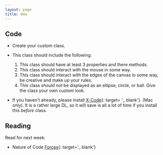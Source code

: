 ```yaml
---
layout: page
title: 04a
---
```


## Code
- Create your custom class.
- This class should include the following:
    1. This class should have at least 3 properties and there methods.
    2. This class should interact with the mouse in some way.
    3. This class should interact with the edges of the canvas in some way, be creative and make up your rules.
    4. This class _should not_ be displayed as an ellipse, circle, or ball. Give the class your own custom look.

- If you haven't already, please install [X-Code](https://developer.apple.com/xcode/){: target= '_ blank'}. (Mac only).  It is a rather large DL, so it will save is all a lot of time if you install this _before_ class.

## Reading
Read for next week:
- Nature of Code [Forces](https://natureofcode.com/book/chapter-2-forces/){: target='_ blank'}
